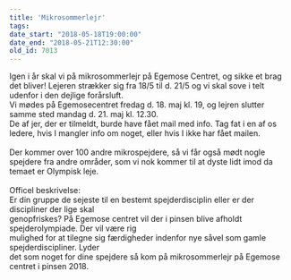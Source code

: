 ```yaml
---
title: 'Mikrosommerlejr'
tags:
date_start: "2018-05-18T19:00:00"
date_end: "2018-05-21T12:30:00"
old_id: 7013
---
```

<div>Igen i år skal vi på mikrosommerlejr på Egemose Centret, og sikke et brag det bliver! Lejeren strækker sig fra 18/5 til d. 21/5 og vi skal sove i telt udenfor i den dejlige forårsluft.</div><div><div>Vi mødes på Egemosecentret fredag d. 18. maj kl. 19, og lejren slutter samme sted mandag d. 21. maj kl. 12.30.</div><div>De af jer, der er tilmeldt, burde have fået mail med info. Tag fat i en af os ledere, hvis I mangler info om noget, eller hvis I ikke har fået mailen.</div></div><div>&nbsp;</div><div>Der kommer over 100 andre mikrospejdere, så vi får også mødt nogle spejdere fra andre områder, som vi nok kommer til at dyste lidt imod da temaet er Olympisk leje.<div>&nbsp;</div><div>Officel beskrivelse:<div><div>Er din gruppe de sejeste til en bestemt spejderdisciplin eller er der discipliner der lige skal</div><div>genopfriskes? På Egemose centret vil der i pinsen blive afholdt spejderolympiade. Der vil være rig</div><div>mulighed for at tilegne sig færdigheder indenfor nye såvel som gamle spejderdiscipliner. Lyder</div><div>det som noget for dine spejdere så kom på mikrosommerlejr på Egemose centret i pinsen 2018.</div></div></div></div>